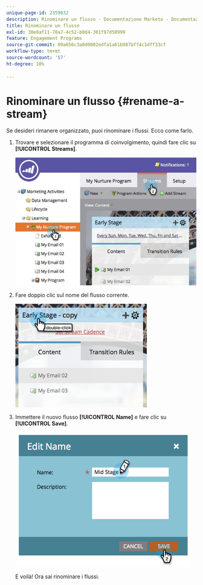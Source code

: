 ```yaml
---
unique-page-id: 2359832
description: Rinominare un flusso - Documentazione Marketo - Documentazione del prodotto
title: Rinominare un flusso
exl-id: 38e8af11-78a7-4c52-b0d4-301f97d50999
feature: Engagement Programs
source-git-commit: 09a656c3a0d0002edfa1a61b987bff4c1dff33cf
workflow-type: tm+mt
source-wordcount: '57'
ht-degree: 10%

---
```


# Rinominare un flusso {#rename-a-stream}

Se desideri rimanere organizzato, puoi rinominare i flussi. Ecco come farlo.

1. Trovare e selezionare il programma di coinvolgimento, quindi fare clic su **[!UICONTROL Streams]**.

   ![](assets/cloneasteam-1.jpg)

1. Fare doppio clic sul nome del flusso corrente.

   ![](assets/image2014-9-15-17-3a4-3a10.png)

1. Immettere il nuovo flusso **[!UICONTROL Name]** e fare clic su **[!UICONTROL Save]**.

   ![](assets/image2014-9-15-17-3a4-3a14.png)

   E voilà! Ora sai rinominare i flussi.

